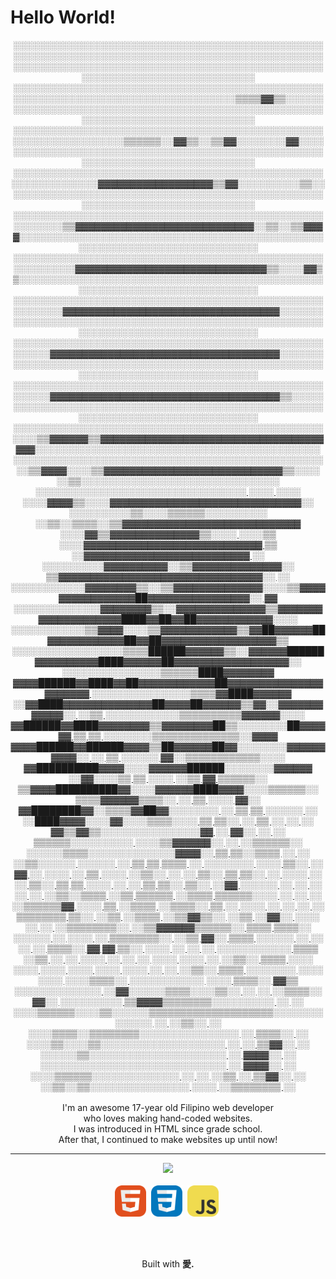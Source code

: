 # Hello World!

<div align="center">
  <a href="https://tenkyuu.dev">
    ░░░░░░░░░░░░░░░░░░░░░░░░░░░░░░░░░░░░░░░░░░░░░░░░░░░░░░░░░░░░░░░░░░░░░░░░░░░░░░░░░░░░░░░░░░░░░░░░░░░░░░░░░░░░░░░░░░░░░░░░░░░░░░░░░░░░░░░░░░░░░░░░░░░░░░░░░░░░░░░░░░░░░░░░░░░░░░░░░░
░░░░░░░░░░░░░░░░░░░░░░░░░░░░░░░░░░░░░░░░░░░░░░░░░░░░░░░░░░░░░░░░░░░░░░░░░░░░░░░░░░░░░░▒▒▒▒▓▓▒▒░░░░░░░░░░░░░░░░░░░░░░░░░░░░░░░░░░░░░░░░░░░░░░░░░░░░░░░░░░░░░░░░░░░░░░░░░░░░░░░░░░░░
░░░░░░░░░░░░░░░░░░░░░░░░░░░░░░░░░░░░░░░░░░░░░░░░░░░░░░░░░░░░░░░░░░░░▒▒▒▒▒▒░░▓▓▒▒░░▒▒▓▓░░░░░░░░▓▓░░░░░░░░░░░░░░░░░░░░░░░░░░░░░░░░░░░░░░░░░░░░░░░░░░░░░░░░░░░░░░░░░░░░░░░░░░░░░░░░░░
░░░░░░░░░░░░░░░░░░░░░░░░░░░░░░░░░░░░░░░░░░░░░░░░░░░░░░░░░░░░░░░░▓▓▓▓▓▓▓▓▓▓▓▓▓▓▓▓▓▓▒▒▓▓░░░░░░░░░░▒▒░░░░░░░░░░░░░░░░░░░░░░░░░░░░░░░░░░░░░░░░░░░░░░░░░░░░░░░░░░░░░░░░░░░░░░░░░░░░░░░░
░░░░░░░░░░░░░░░░░░░░░░░░░░░░░░░░░░░░░░░░░░░░░░░░░░░░░░░░░░▒▒▓▓▓▓▓▓▓▓▓▓▓▓▓▓▓▓▓▓▓▓▓▓▓▓▓▓▓▓░░▒▒░░▒▒▓▓▓▓░░░░░░░░░░░░░░░░░░░░░░░░░░░░░░░░░░░░░░░░░░░░░░░░░░░░░░░░░░░░░░░░░░░░░░░░░░░░░░
░░░░░░░░░░░░░░░░░░░░░░░░░░░░░░░░░░░░░░░░░░░░░░░░░░░░░░░░░░░░▓▓▓▓▓▓▓▓▓▓▓▓▓▓▓▓▓▓▓▓▓▓▓▓▓▓▓▓▓▓▒▒░░░░▓▓▒▒░░░░░░░░░░░░░░░░░░░░░░░░░░░░░░░░░░░░░░░░░░░░░░░░░░░░░░░░░░░░░░░░░░░░░░░░░░░░░░
░░░░░░░░░░░░░░░░░░░░░░░░░░░░░░░░░░░░░░░░░░░░░░░░░░░░░░░░░░▓▓▓▓▓▓▓▓▓▓▓▓▓▓▓▓▓▓▓▓▓▓▓▓▓▓▓▓▓▓▓▓▓▓░░░░░░░░░░░░░░░░░░░░░░░░░░░░░░░░░░░░░░░░░░░░░░░░░░░░░░░░░░░░░░░░░░░░░░░░░░░░░░░░░░░░░░
░░░░░░░░░░░░░░░░░░░░░░░░░░░░░░░░░░░░░░░░░░░░░░░░░░░░░░░░▓▓▓▓▓▓▓▓▓▓▓▓▓▓▓▓▓▓▓▓▓▓▓▓▓▓▓▓▓▓▓▓▓▓▓▓░░░░░░░░░░░░░░░░░░░░░░░░░░░░░░░░░░░░░░░░░░░░░░░░░░░░░░░░░░░░░░░░░░░░░░░░░░░░░░░░░░░░░░
░░░░░░░░░░░░░░░░░░░░░░░░░░░░░░░░░░░░░░░░░░░░░░░░░░░░░░░░▓▓▓▓▓▓▓▓▓▓▓▓▓▓▓▓▓▓▓▓▓▓▓▓▓▓▓▓▓▓▓▓▓▓▓▓▒▒░░░░░░░░░░░░░░░░░░░░░░░░░░░░░░░░░░░░░░░░░░░░░░░░░░░░░░░░░░░░░░░░░░░░░░░░░░░░░░░░░░░░
░░░░░░░░░░░░░░░░░░░░░░░░░░░░░░░░░░░░░░░░░░░░░░░░░░░░░░▒▒▓▓▓▓▓▓▒▒▓▓▓▓▓▓▓▓▓▓▓▓▓▓▓▓▓▓▓▓▓▓▓▓▓▓▓▓▓▓▓▓▓▓▓▓▓▓░░░░░░░░░░░░░░░░░░░░░░░░░░░░░░░░░░░░░░░░░░░░░░                              
░░░░░░░░░░░░░░░░░░░░░░░░░░░░░░░░░░░░░░░░░░░░░░░░░░  ░░▒▒▓▓▓▓░░░░▒▒▓▓▓▓▓▓▓▓▓▓▓▓▓▓▓▓▓▓▓▓▓▓▓▓▓▓▓▓▒▒░░░░  ░░▒▒░░░░░░░░░░░░░░░░░░░░░░░░░░░░░░░░                                        
░░░░░░░░░░░░░░░░░░░░░░░░░░░░░░░░░░  ░░░░      ░░░░  ░░░░▓▓▓▓▒▒░░░░▓▓▓▓▓▓▓▓▓▓▓▓▓▓▓▓▓▓▓▓▓▓▓▓▓▓▓▓▓▓░░  ░░░░░░░░░░▒▒░░░░▒▒▒▒▒▒░░░░░░░░░░                                              
                                                      ░░▒▒░░▒▒▒▒░░▒▒▓▓▓▓▓▓▓▓▓▓▓▓▓▓▓▓▓▓▓▓▓▓▓▓▓▓▓▓        ░░░░▓▓▒▒▓▓▓▓▓▓▓▓▓▓▓▓▓▓▒▒░░░░                                              
                                                        ░░░░▒▒  ░░░░▓▓▓▓▓▓▓▓▓▓▓▓▓▓▓▓▓▓▓▓▓▓▓▓▓▓▓▓    ▒▒  ░░▓▓▓▓▓▓▓▓▓▓▓▓▓▓▓▓▓▓▓▓▓▓▓▓▓▓    ░░                                        
                                                          ░░░░░░░░░░▓▓▓▓▓▓▓▓▓▓░░▒▒▓▓▓▓▓▓▓▓▓▓▓▓▓▓░░  ▒▒▓▓▓▓▓▓▓▓▓▓▓▓▓▓▓▓▓▓▓▓▓▓▓▓▓▓▓▓▓▓▓▓░░        ░░                                
                                                        ░░░░░░░░░░░░▓▓▓▓▓▓▓▓▒▒░░▒▒▓▓▓▓▓▓▓▓▓▓▓▓▓▓░░░░▒▒▓▓▓▓▓▓▓▓▓▓▓▓▓▓▓▓██▓▓▓▓▓▓▓▓▓▓▓▓▓▓▓▓░░      ▓▓                                
                                                      ░░░░░░░░░░░░░░▓▓▓▓▓▓▓▓▒▒░░▓▓▓▓▓▓▓▓▓▓▓▓▓▓▒▒▓▓▓▓▓▓▓▓▓▓▓▓▓▓▓▓▓▓▓▓████▓▓██▓▓██▓▓▓▓▓▓▓▓▓▓▓▓░░░░                                  
                                                        ░░░░░░░░░░░░▒▒▓▓▓▓░░░░▒▒▓▓▓▓▓▓▓▓▓▓▓▓▒▒▓▓██▓▓▓▓▓▓██▓▓▓▓▓▓▓▓▓▓▓▓██▓▓██▓▓▓▓▓▓▓▓▓▓▓▓▓▓▓▓▓▓▒▒                                  
                                                        ░░░░░░░░░░░░░░░░░░▒▒▒▒██████▓▓▓▓▓▓▒▒░░▓▓▓▓▓▓██████▓▓▓▓▓▓▓▓▓▓████▓▓▓▓▓▓██▓▓▓▓▓▓▓▓▓▓▓▓▓▓▓▓▓▓░░                              
                                                        ░░░░░░░░░░░░░░░░▒▒▒▒▒▒████▓▓▓▓▓▓▓▓  ▓▓▓▓██████▓▓████▓▓██▓▓▓▓▓▓▓▓▓▓▓▓██▓▓▓▓▓▓▓▓▓▓▓▓▓▓▓▓▓▓▓▓▓▓                              
                                                        ░░░░░░░░░░░░░░░░▒▒▒▒▓▓████▓▓▓▓▓▓    ░░▓▓████▓▓▓▓▓▓▓▓▓▓▓▓▓▓██▓▓▓▓██▓▓▓▓▓▓▒▒▓▓░░▓▓▓▓▓▓▓▓▓▓▓▓░░        ░░▒▒                  
                                                        ░░░░░░░░░░░░▒▒▒▒▒▒▒▒▒▒▓▓▓▓▓▓░░░░    ▓▓██████▓▓████▓▓▓▓▓▓▓▓▒▒▓▓▓▓▓▓▓▓██▒▒░░░░░░░░██▓▓▓▓▓▓          ▒▒    ▒▒                
                                                        ░░░░░░░░▒▒▒▒▒▒▒▒▒▒▒▒▒▒░░▓▓▓▓        ▓▓▓▓██████▓▓██████▓▓▓▓▒▒██▓▓▓▓▓▓██▓▓░░░░░░░░▓▓▓▓▓▓▓▓▓▓░░    ░░      ▒▒        ░░░░░░  
                                                            ▓▓░░▒▒▒▒▒▒▒▒▒▒▒▒░░░░                ▓▓██████████▓▓▓▓░░░░▓▓▓▓▓▓██████░░░░░░░░▓▓▓▓▓▓  ░░▓▓░░░░▒▒        ▒▒  ░░░░    ░░▒▒
                                                            ▓▓  ▒▒▒▒▒▒░░                      ▒▒▓▓▓▓██████████▓▓░░░░▓▓▓▓▓▓████▓▓▓▓░░░░▒▒▒▒▒▒░░        ▒▒▒▒▓▓▓▓▓▓▒▒▒▒░░          ░░
                                                            ▒▒  ░░░░                            ▓▓░░  ▓▓████████▓▓░░▒▒▒▒▓▓██▓▓░░░░░░░░    ░░          ▒▒            ▒▒            
                                                          ░░░░░░                ░░                      ░░████▓▓▓▓░░░░▓▓░░░░▒▒▒▒░░░░                ▒▒                ▒▒░░      ░░
                                                          ▒▒  ░░        ░░            ░░                  ▓▓▒▒▓▓▒▒░░░░░░░░░░░░░░░░▓▓                ░░                            
                                                          ▓▓░░  ░░  ░░                                      ▒▒▒▒▒▒░░░░░░░░░░  ░░░░▒▒▓▓▓▓▓▓░░      ░░                              
                                                          ░░▒▒▒▒▒▒░░                                      ░░░░░░▒▒▒▒░░░░░░░░░░░░░░▓▓▓▓░░          ▒▒                              
                                                        ▒▒░░▒▒▒▒                        ░░                ░░  ░░▒▒░░░░░░  ░░░░░░  ░░            ▒▒                                
                                                      ▒▒  ▒▒▒▒                                        ░░        ░░░░░░░░  ░░░░                ▒▒░░                                
                                                    ░░    ▓▓                ░░          ░░░░          ░░                                    ▒▒                                    
                                                ░░░░    ░░▒▒░░                  ░░        ░░                                              ▒▒░░                                    
                                              ▒▒        ▒▒░░              ░░  ░░░░        ░░                          ░░                ▒▒░░                                      
                                            ▒▒          ▒▒                    ░░░░        ░░                    ░░      ▒▒            ▒▒░░                                        
                                        ▒▒░░          ░░▓▓  ░░░░░░  ░░  ░░      ░░        ░░      ░░              ░░▒▒░░▒▒▒▒        ░░▒▒                                          
    ▒▒▒▒▒▒                        ░░▒▒▒▒              ▒▒▒▒▒▒░░░░    ░░          ░░          ░░                      ░░▒▒▒▒▒▒▓▓    ░░░░                                            
  ▒▒    ░░▒▒▒▒              ░░▒▒▒▒░░                  ▒▒    ░░      ░░░░        ░░          ░░  ░░    ░░              ▒▒▒▒▒▒▒▒  ▒▒░░                                              
  ░░▒▒      ░░▒▒▒▒  ░░▒▒▓▓▒▒░░                      ░░▒▒  ░░▓▓░░    ░░░░        ░░          ░░                        ░░▒▒▒▒▒▒▒▒░░                                                
    ░░▒▒▓▓▓▓▓▓▒▒▒▒▒▒░░                              ▒▒▒▒  ▒▒▒▒░░    ░░░░░░      ░░          ░░░░                    ░░  ▒▒▒▒▒▒▒▒░░                                                
                  ░░▒▒                              ▓▓░░  ▒▒▒▒        ░░░░░░    ░░          ░░    ░░                ░░  ▒▒▒▒░░                                                    
                      ▓▓                            ▓▓    ▒▒░░          ░░░░    ░░            ░░            ░░    ░░░░░░░░░░░░                                                    
                        ▒▒▒▒                      ░░▒▒    ░░      ░░      ░░░░      ░░        ░░      ░░    ░░░░  ░░░░      ░░                                                    
                          ░░▒▒░░                  ▒▒▒▒            ░░░░      ░░░░  ░░░░        ░░░░  ░░░░      ░░░░    ░░    ░░                                                    
                              ░░▒▒░░              ▒▒▒▒            ░░░░░░░░  ░░░░  ░░░░  ░░░░▒▒▒▒░░  ░░░░░░░░░░░░    ░░░░                                                          
                                    ▒▒▒▒░░        ▓▓▒▒            ░░░░░░░░░░░░░░  ░░▓▓░░░░░░▒▒▒▒░░░░▒▒░░            ░░        ░░                                                  
                                        ░░▒▒▒▒░░  ▓▓░░              ░░░░░░░░░░  ▒▒▓▓▓▓▒▒▒▒▒▒▒▒░░░░░░░░░░            ░░      ░░                                                    
                                              ░░░░▒▒▒▒▒▒░░░░▒▒░░░░░░▒▒▒▒▒▒▒▒▒▒▒▒▒▒▒▒▒▒▒▒░░░░░░░░░░░░░░              ░░                                                            
                                                ░░▒▒░░    ░░        ░░░░▒▒▒▒░░▒▒▒▒▒▒▒▒░░░░░░░░░░░░░░░░                    ░░                                                      
                                                ▒▒▒▒░░    ░░          ░░░░▒▒░░░░▒▒░░░░░░░░░░░░░░░░░░░░                    ░░  ░░                                                  
                                                ▒▒▓▓░░    ░░          ░░░░░░▒▒░░░░░░░░░░░░░░░░░░░░░░                          ░░                                                  
                                                ▓▓▓▓░░    ░░          ░░░░░░░░░░░░░░░░░░░░░░░░░░░░░░    ░░                                                                        
                                                ▓▓▓▓░░    ░░            ░░░░▒▒▒▒▒▒░░░░░░░░░░░░░░  ░░  ░░    ░░▒▒    ░░                                                            
                                                ▒▒▓▓░░    ░░            ░░▒▒░░▒▒░░░░░░░░░░░░░░░░  ░░░░  ░░▒▒▒▒▒▒▒▒          ░░                                                    

  </a>
  <br><br>
    I'm an awesome 17-year old Filipino web developer<br>
    who loves making hand-coded websites.<br>
    I was introduced in HTML since grade school.<br>
    After that, I continued to make websites up until now!
</div>

----

<div align="center">
  <img src="https://raw.githubusercontent.com/nichind/nichind/dd073285c74006a8a95048c2eb528b50dfa91730/assets/img/skills.svg"/>
  <br><br>
  <img src="https://raw.githubusercontent.com/tandpfun/skill-icons/de91fca307a83d75fc5b1f6ce24540454acead41/icons/HTML.svg" width="50"/><a>&nbsp;</a> 
	<img src="https://raw.githubusercontent.com/tandpfun/skill-icons/de91fca307a83d75fc5b1f6ce24540454acead41/icons/CSS.svg" width="50"/><a>&nbsp;</a> 
  <img src="https://raw.githubusercontent.com/tandpfun/skill-icons/de91fca307a83d75fc5b1f6ce24540454acead41/icons/JavaScript.svg" width="50"/><a>&nbsp;</a>
</div>

<br><br>

<div align="center">
  Built with <strong>愛.</strong>
</div>
